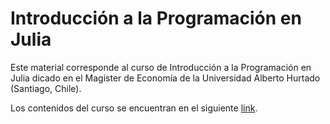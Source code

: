 # Introducción a la Programación en Julia

Este material  corresponde al curso de Introducción a la Programación en Julia dicado en el Magister de Economía de la Universidad Alberto Hurtado (Santiago, Chile).

Los contenidos del curso se encuentran en el siguiente [link](https://mauriciotejada.com/programacionjulia/).
